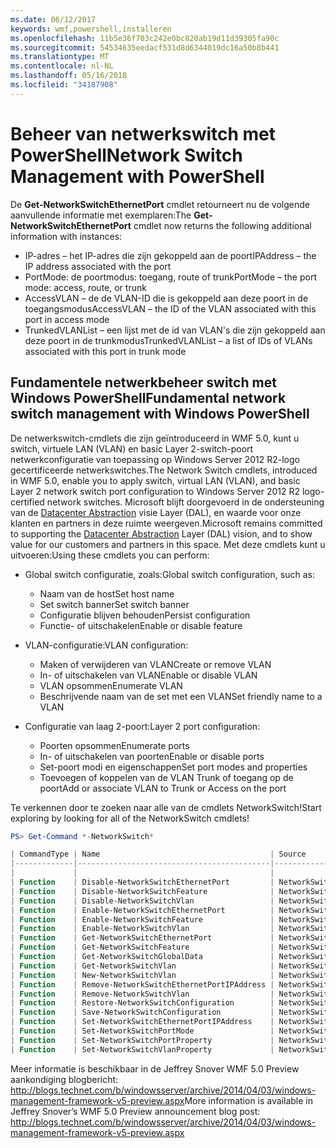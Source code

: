 ```yaml
---
ms.date: 06/12/2017
keywords: wmf,powershell,installeren
ms.openlocfilehash: 11b5e36f703c242e0bc820ab19d11d39305fa90c
ms.sourcegitcommit: 54534635eedacf531d8d6344019dc16a50b8b441
ms.translationtype: MT
ms.contentlocale: nl-NL
ms.lasthandoff: 05/16/2018
ms.locfileid: "34187908"
---
```

# <a name="network-switch-management-with-powershell"></a><span data-ttu-id="f7633-102">Beheer van netwerkswitch met PowerShell</span><span class="sxs-lookup"><span data-stu-id="f7633-102">Network Switch Management with PowerShell</span></span>

<span data-ttu-id="f7633-103">De **Get-NetworkSwitchEthernetPort** cmdlet retourneert nu de volgende aanvullende informatie met exemplaren:</span><span class="sxs-lookup"><span data-stu-id="f7633-103">The **Get-NetworkSwitchEthernetPort** cmdlet now returns the following additional information with instances:</span></span>

- <span data-ttu-id="f7633-104">IP-adres – het IP-adres die zijn gekoppeld aan de poort</span><span class="sxs-lookup"><span data-stu-id="f7633-104">IPAddress – the IP address associated with the port</span></span>
- <span data-ttu-id="f7633-105">PortMode: de poortmodus: toegang, route of trunk</span><span class="sxs-lookup"><span data-stu-id="f7633-105">PortMode – the port mode: access, route, or trunk</span></span>
- <span data-ttu-id="f7633-106">AccessVLAN – de de VLAN-ID die is gekoppeld aan deze poort in de toegangsmodus</span><span class="sxs-lookup"><span data-stu-id="f7633-106">AccessVLAN – the ID of the VLAN associated with this port in access mode</span></span>
- <span data-ttu-id="f7633-107">TrunkedVLANList – een lijst met de id van VLAN's die zijn gekoppeld aan deze poort in de trunkmodus</span><span class="sxs-lookup"><span data-stu-id="f7633-107">TrunkedVLANList – a list of IDs of VLANs associated with this port in trunk mode</span></span>

## <a name="fundamental-network-switch-management-with-windows-powershell"></a><span data-ttu-id="f7633-108">Fundamentele netwerkbeheer switch met Windows PowerShell</span><span class="sxs-lookup"><span data-stu-id="f7633-108">Fundamental network switch management with Windows PowerShell</span></span>

<span data-ttu-id="f7633-109">De netwerkswitch-cmdlets die zijn geïntroduceerd in WMF 5.0, kunt u switch, virtuele LAN (VLAN) en basic Layer 2-switch-poort netwerkconfiguratie van toepassing op Windows Server 2012 R2-logo gecertificeerde netwerkswitches.</span><span class="sxs-lookup"><span data-stu-id="f7633-109">The Network Switch cmdlets, introduced in WMF 5.0, enable you to apply switch, virtual LAN (VLAN), and basic Layer 2 network switch port configuration to Windows Server 2012 R2 logo-certified network switches.</span></span> <span data-ttu-id="f7633-110">Microsoft blijft doorgevoerd in de ondersteuning van de [Datacenter Abstraction](http://technet.microsoft.com/cloud/dal.aspx) visie Layer (DAL), en waarde voor onze klanten en partners in deze ruimte weergeven.</span><span class="sxs-lookup"><span data-stu-id="f7633-110">Microsoft remains committed to supporting the [Datacenter Abstraction](http://technet.microsoft.com/cloud/dal.aspx) Layer (DAL) vision, and to show value for our customers and partners in this space.</span></span> <span data-ttu-id="f7633-111">Met deze cmdlets kunt u uitvoeren:</span><span class="sxs-lookup"><span data-stu-id="f7633-111">Using these cmdlets you can perform:</span></span>

- <span data-ttu-id="f7633-112">Global switch configuratie, zoals:</span><span class="sxs-lookup"><span data-stu-id="f7633-112">Global switch configuration, such as:</span></span>
    - <span data-ttu-id="f7633-113">Naam van de host</span><span class="sxs-lookup"><span data-stu-id="f7633-113">Set host name</span></span>
    - <span data-ttu-id="f7633-114">Set switch banner</span><span class="sxs-lookup"><span data-stu-id="f7633-114">Set switch banner</span></span>
    - <span data-ttu-id="f7633-115">Configuratie blijven behouden</span><span class="sxs-lookup"><span data-stu-id="f7633-115">Persist configuration</span></span>
    - <span data-ttu-id="f7633-116">Functie- of uitschakelen</span><span class="sxs-lookup"><span data-stu-id="f7633-116">Enable or disable feature</span></span>

- <span data-ttu-id="f7633-117">VLAN-configuratie:</span><span class="sxs-lookup"><span data-stu-id="f7633-117">VLAN configuration:</span></span>
    - <span data-ttu-id="f7633-118">Maken of verwijderen van VLAN</span><span class="sxs-lookup"><span data-stu-id="f7633-118">Create or remove VLAN</span></span>
    - <span data-ttu-id="f7633-119">In- of uitschakelen van VLAN</span><span class="sxs-lookup"><span data-stu-id="f7633-119">Enable or disable VLAN</span></span>
    - <span data-ttu-id="f7633-120">VLAN opsommen</span><span class="sxs-lookup"><span data-stu-id="f7633-120">Enumerate VLAN</span></span>
    - <span data-ttu-id="f7633-121">Beschrijvende naam van de set met een VLAN</span><span class="sxs-lookup"><span data-stu-id="f7633-121">Set friendly name to a VLAN</span></span>

- <span data-ttu-id="f7633-122">Configuratie van laag 2-poort:</span><span class="sxs-lookup"><span data-stu-id="f7633-122">Layer 2 port configuration:</span></span>
    - <span data-ttu-id="f7633-123">Poorten opsommen</span><span class="sxs-lookup"><span data-stu-id="f7633-123">Enumerate ports</span></span>
    - <span data-ttu-id="f7633-124">In- of uitschakelen van poorten</span><span class="sxs-lookup"><span data-stu-id="f7633-124">Enable or disable ports</span></span>
    - <span data-ttu-id="f7633-125">Set-poort modi en eigenschappen</span><span class="sxs-lookup"><span data-stu-id="f7633-125">Set port modes and properties</span></span>
    - <span data-ttu-id="f7633-126">Toevoegen of koppelen van de VLAN Trunk of toegang op de poort</span><span class="sxs-lookup"><span data-stu-id="f7633-126">Add or associate VLAN to Trunk or Access on the port</span></span>

<span data-ttu-id="f7633-127">Te verkennen door te zoeken naar alle van de cmdlets NetworkSwitch!</span><span class="sxs-lookup"><span data-stu-id="f7633-127">Start exploring by looking for all of the NetworkSwitch cmdlets!</span></span>

```powershell
PS> Get-Command *-NetworkSwitch*

| CommandType | Name                                      | Source        |
|-------------|-------------------------------------------|---------------|
|             |                                           |               |
| Function    | Disable-NetworkSwitchEthernetPort         | NetworkSwitch |
| Function    | Disable-NetworkSwitchFeature              | NetworkSwitch |
| Function    | Disable-NetworkSwitchVlan                 | NetworkSwitch |
| Function    | Enable-NetworkSwitchEthernetPort          | NetworkSwitch |
| Function    | Enable-NetworkSwitchFeature               | NetworkSwitch |
| Function    | Enable-NetworkSwitchVlan                  | NetworkSwitch |
| Function    | Get-NetworkSwitchEthernetPort             | NetworkSwitch |
| Function    | Get-NetworkSwitchFeature                  | NetworkSwitch |
| Function    | Get-NetworkSwitchGlobalData               | NetworkSwitch |
| Function    | Get-NetworkSwitchVlan                     | NetworkSwitch |
| Function    | New-NetworkSwitchVlan                     | NetworkSwitch |
| Function    | Remove-NetworkSwitchEthernetPortIPAddress | NetworkSwitch |
| Function    | Remove-NetworkSwitchVlan                  | NetworkSwitch |
| Function    | Restore-NetworkSwitchConfiguration        | NetworkSwitch |
| Function    | Save-NetworkSwitchConfiguration           | NetworkSwitch |
| Function    | Set-NetworkSwitchEthernetPortIPAddress    | NetworkSwitch |
| Function    | Set-NetworkSwitchPortMode                 | NetworkSwitch |
| Function    | Set-NetworkSwitchPortProperty             | NetworkSwitch |
| Function    | Set-NetworkSwitchVlanProperty             | NetworkSwitch |
```

<span data-ttu-id="f7633-128">Meer informatie is beschikbaar in de Jeffrey Snover WMF 5.0 Preview aankondiging blogbericht: <http://blogs.technet.com/b/windowsserver/archive/2014/04/03/windows-management-framework-v5-preview.aspx></span><span class="sxs-lookup"><span data-stu-id="f7633-128">More information is available in Jeffrey Snover’s WMF 5.0 Preview announcement blog post: <http://blogs.technet.com/b/windowsserver/archive/2014/04/03/windows-management-framework-v5-preview.aspx></span></span>
